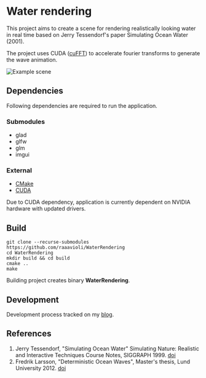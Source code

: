 # Water rendering
This project aims to create a scene for rendering realistically looking water in real time based on Jerry Tessendorf's paper Simulating Ocean Water (2001). 

The project uses CUDA ([cuFFT](https://developer.nvidia.com/cufft)) to accelerate fourier transforms to generate the wave animation.

![Example scene](/images/short.gif)

## Dependencies
Following dependencies are required to run the application.

### Submodules
- glad
- glfw
- glm
- imgui

### External
- [CMake](https://cmake.org/download/)
- [CUDA](https://developer.nvidia.com/cuda-downloads)

Due to CUDA dependency, application is currently dependent on NVIDIA hardware with updated drivers. 

## Build
```
git clone --recurse-submodules https://github.com/raaavioli/WaterRendering
cd WaterRendering
mkdir build && cd build
cmake ..
make
```

Building project creates binary **WaterRendering**.

## Development
Development process tracked on my [blog](https://oliver-eriksson.blogspot.com/).

## References
1. Jerry Tessendorf, "Simulating Ocean Water" Simulating Nature: Realistic and Interactive Techniques Course
Notes, SIGGRAPH 1999. [doi](https://citeseerx.ist.psu.edu/viewdoc/download?doi=10.1.1.161.9102&rep=rep1&type=pdf)
2. Fredrik Larsson, "Deterministic Ocean Waves", Master's thesis, Lund University 2012. [doi](https://sam.cs.lth.se/ExjobGetFile?id=514)